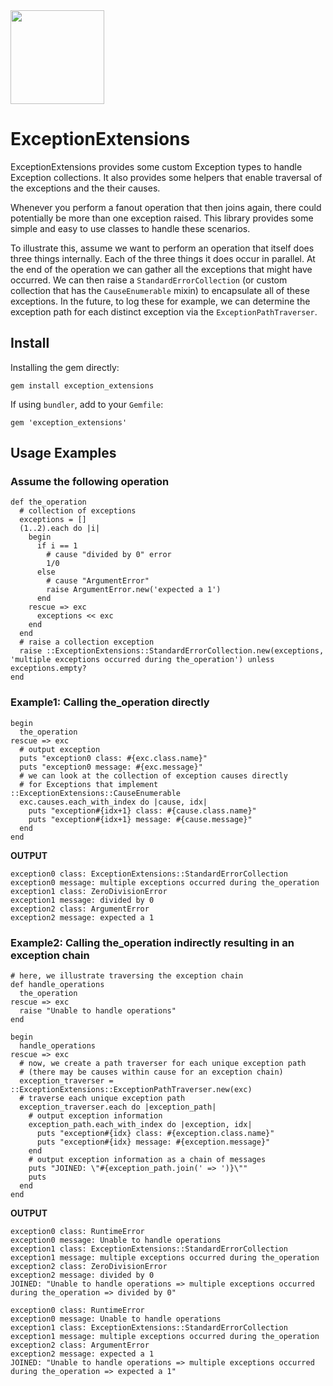 <img src="http://cdn2-cloud66-com.s3.amazonaws.com/images/oss-sponsorship.png" width=150/>

# ExceptionExtensions

ExceptionExtensions provides some custom Exception types to handle Exception collections. It also provides some helpers that enable traversal of the exceptions and the their causes.

Whenever you perform a fanout operation that then joins again, there could potentially be more than one exception raised. This library provides some simple and easy to use classes to handle these scenarios.

To illustrate this, assume we want to perform an operation that itself does three things internally. Each of the three things it does occur in parallel. At the end of the operation we can gather all the exceptions that might have occurred. We can then raise a `StandardErrorCollection` (or custom collection that has the `CauseEnumerable` mixin) to encapsulate all of these exceptions. In the future, to log these for example, we can determine the exception path for each distinct exception via the `ExceptionPathTraverser`.

## Install

Installing the gem directly:
```
gem install exception_extensions
```

If using `bundler`, add to your `Gemfile`:

```
gem 'exception_extensions'
```

## Usage Examples

### Assume the following operation
```
def the_operation
  # collection of exceptions
  exceptions = []
  (1..2).each do |i|
    begin
      if i == 1
        # cause "divided by 0" error
        1/0
      else
        # cause "ArgumentError"
        raise ArgumentError.new('expected a 1')
      end
    rescue => exc
      exceptions << exc
    end
  end
  # raise a collection exception
  raise ::ExceptionExtensions::StandardErrorCollection.new(exceptions, 'multiple exceptions occurred during the_operation') unless exceptions.empty?
end
```

### Example1: Calling the_operation directly
```
begin
  the_operation  
rescue => exc
  # output exception
  puts "exception0 class: #{exc.class.name}"
  puts "exception0 message: #{exc.message}"
  # we can look at the collection of exception causes directly
  # for Exceptions that implement ::ExceptionExtensions::CauseEnumerable
  exc.causes.each_with_index do |cause, idx| 
    puts "exception#{idx+1} class: #{cause.class.name}"
    puts "exception#{idx+1} message: #{cause.message}"
  end
end
```
**OUTPUT** 
```
exception0 class: ExceptionExtensions::StandardErrorCollection
exception0 message: multiple exceptions occurred during the_operation
exception1 class: ZeroDivisionError
exception1 message: divided by 0
exception2 class: ArgumentError
exception2 message: expected a 1
```

### Example2: Calling the_operation indirectly resulting in an exception chain
```
# here, we illustrate traversing the exception chain
def handle_operations
  the_operation  
rescue => exc
  raise "Unable to handle operations"  
end

begin
  handle_operations
rescue => exc
  # now, we create a path traverser for each unique exception path
  # (there may be causes within cause for an exception chain)
  exception_traverser = ::ExceptionExtensions::ExceptionPathTraverser.new(exc)
  # traverse each unique exception path 
  exception_traverser.each do |exception_path| 
    # output exception information
    exception_path.each_with_index do |exception, idx| 
      puts "exception#{idx} class: #{exception.class.name}"
      puts "exception#{idx} message: #{exception.message}"
    end
    # output exception information as a chain of messages    
    puts "JOINED: \"#{exception_path.join(' => ')}\""
    puts
  end
end
```
**OUTPUT** 
```
exception0 class: RuntimeError
exception0 message: Unable to handle operations
exception1 class: ExceptionExtensions::StandardErrorCollection
exception1 message: multiple exceptions occurred during the_operation
exception2 class: ZeroDivisionError
exception2 message: divided by 0
JOINED: "Unable to handle operations => multiple exceptions occurred during the_operation => divided by 0"

exception0 class: RuntimeError
exception0 message: Unable to handle operations
exception1 class: ExceptionExtensions::StandardErrorCollection
exception1 message: multiple exceptions occurred during the_operation
exception2 class: ArgumentError
exception2 message: expected a 1
JOINED: "Unable to handle operations => multiple exceptions occurred during the_operation => expected a 1"

```  